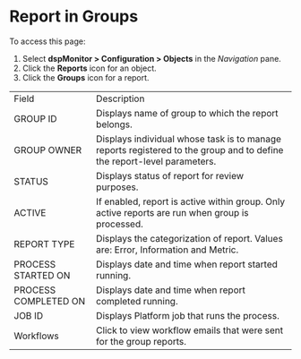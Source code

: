 # Report in Groups

To access this page:

1.  Select <span style="font-weight: bold;">dspMonitor \> Configuration
    \> Objects</span> in the
    <span style="font-style: italic;">Navigation</span> pane.
2.  Click the <span style="font-weight: bold;">Reports</span> icon for
    an object.
3.  Click the <span style="font-weight: bold;">Groups</span> icon for a
    report.

|                      |                                                                                                                        |
| -------------------- | ---------------------------------------------------------------------------------------------------------------------- |
| Field                | Description                                                                                                            |
| GROUP ID             | Displays name of group to which the report belongs.                                                                    |
| GROUP OWNER          | Displays individual whose task is to manage reports registered to the group and to define the report-level parameters. |
| STATUS               | Displays status of report for review purposes.                                                                         |
| ACTIVE               | If enabled, report is active within group. Only active reports are run when group is processed.                        |
| REPORT TYPE          | Displays the categorization of report. Values are: Error, Information and Metric.                                      |
| PROCESS STARTED ON   | Displays date and time when report started running.                                                                    |
| PROCESS COMPLETED ON | Displays date and time when report completed running.                                                                  |
| JOB ID               | Displays Platform job that runs the process.                                                                           |
| Workflows            | Click to view workflow emails that were sent for the group reports.                                                    |
